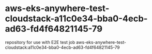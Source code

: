 # aws-eks-anywhere-test-cloudstack-a11c0e34-bba0-4ecb-ad63-fd4f64821145-79
repository for use with E2E test job aws-eks-anywhere-test-cloudstack:a11c0e34-bba0-4ecb-ad63-fd4f64821145-79

